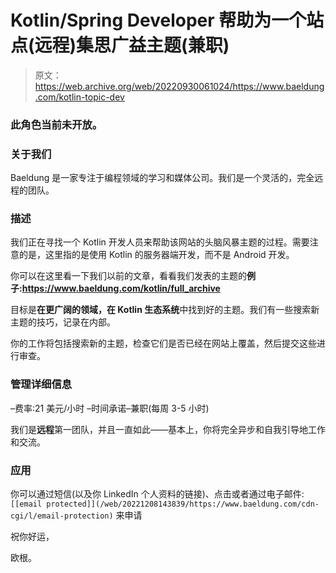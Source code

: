 # Kotlin/Spring Developer 帮助为一个站点(远程)集思广益主题(兼职)

> 原文：<https://web.archive.org/web/20220930061024/https://www.baeldung.com/kotlin-topic-dev>

### 此角色当前未开放。

### 关于我们

Baeldung 是一家专注于编程领域的学习和媒体公司。我们是一个灵活的，完全远程的团队。

### 描述

我们正在寻找一个 Kotlin 开发人员来帮助该网站的头脑风暴主题的过程。需要注意的是，这里指的是使用 Kotlin 的服务器端开发，而不是 Android 开发。

你可以在这里看一下我们以前的文章，看看我们发表的主题的**例子:https://www.baeldung.com/kotlin/full_archive**

目标是**在更广阔的领域，在 Kotlin 生态系统**中找到好的主题。我们有一些搜索新主题的技巧，记录在内部。

你的工作将包括搜索新的主题，检查它们是否已经在网站上覆盖，然后提交这些进行审查。

### 管理详细信息

–费率:21 美元/小时
–时间承诺–兼职(每周 3-5 小时)

我们是**远程**第一团队，并且一直如此——基本上，你将完全异步和自我引导地工作和交流。

### 应用

你可以通过短信(以及你 LinkedIn 个人资料的链接)、点击[](/web/20221208143839/https://www.baeldung.com/job-contact)或者通过电子邮件:`[[email protected]](/web/20221208143839/https://www.baeldung.com/cdn-cgi/l/email-protection)` 来申请

祝你好运，

欧根。